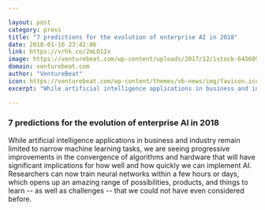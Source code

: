 ```yaml
---

layout: post
category: press
title: "7 predictions for the evolution of enterprise AI in 2018"
date: 2018-01-16 23:42:06
link: https://vrhk.co/2mLO1Ix
image: https://venturebeat.com/wp-content/uploads/2017/12/istock-645609968-e1513885475472.jpg?fit=780%2C529&strip=all
domain: venturebeat.com
author: "VentureBeat"
icon: https://venturebeat.com/wp-content/themes/vb-news/img/favicon.ico
excerpt: "While artificial intelligence applications in business and industry remain limited to narrow machine learning tasks, we are seeing progressive improvements in the convergence of algorithms and hardware that will have significant implications for how well and how quickly we can implement AI. Researchers can now train neural networks within a few hours or days, which opens up an amazing range of possibilities, products, and things to learn -- as well as challenges -- that we could not have even considered before."

---
```


### 7 predictions for the evolution of enterprise AI in 2018

While artificial intelligence applications in business and industry remain limited to narrow machine learning tasks, we are seeing progressive improvements in the convergence of algorithms and hardware that will have significant implications for how well and how quickly we can implement AI. Researchers can now train neural networks within a few hours or days, which opens up an amazing range of possibilities, products, and things to learn -- as well as challenges -- that we could not have even considered before.